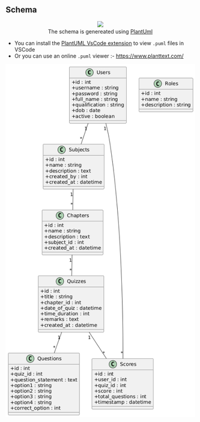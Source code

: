 ## Schema

<div align="center">
    <img src="https://icons-theta.vercel.app/icon?i=puml" /> <br>
    The schema is genereated using <a href="https://en.wikipedia.org/wiki/PlantUML">PlantUml</a>
</div>



- You can install the [PlantUML VsCode extension](https://marketplace.visualstudio.com/items?itemName=jebbs.plantuml) to view `.puml` files in VSCode
- Or you can use an online `.puml` viewer :- https://www.planttext.com/


<div align="center">
    <img src="./schema.png" />
</div>
